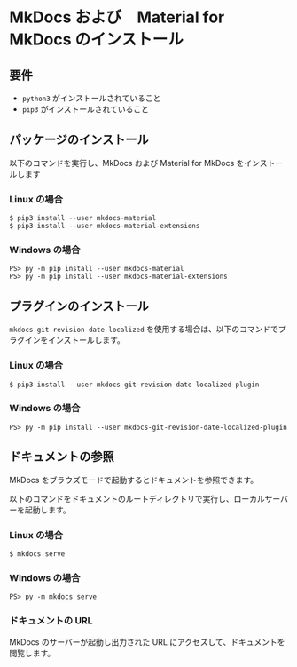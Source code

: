 # MkDocs および　Material for MkDocs のインストール

## 要件

- `python3` がインストールされていること
- `pip3` がインストールされていること

## パッケージのインストール

以下のコマンドを実行し、MkDocs および Material for MkDocs をインストールします

### Linux の場合

```console
$ pip3 install --user mkdocs-material
$ pip3 install --user mkdocs-material-extensions
```

### Windows の場合

```pwsh
PS> py -m pip install --user mkdocs-material
PS> py -m pip install --user mkdocs-material-extensions
```

## プラグインのインストール

`mkdocs-git-revision-date-localized` を使用する場合は、以下のコマンドでプラグインをインストールします。

### Linux の場合

```console
$ pip3 install --user mkdocs-git-revision-date-localized-plugin
```

### Windows の場合

```pwsh
PS> py -m pip install --user mkdocs-git-revision-date-localized-plugin 
```

## ドキュメントの参照

MkDocs をブラウズモードで起動するとドキュメントを参照できます。

以下のコマンドをドキュメントのルートディレクトリで実行し、ローカルサーバーを起動します。

### Linux の場合

```shell
$ mkdocs serve
```

### Windows の場合

```pwsh
PS> py -m mkdocs serve
```

### ドキュメントの URL

MkDocs のサーバーが起動し出力された URL にアクセスして、ドキュメントを閲覧します。
